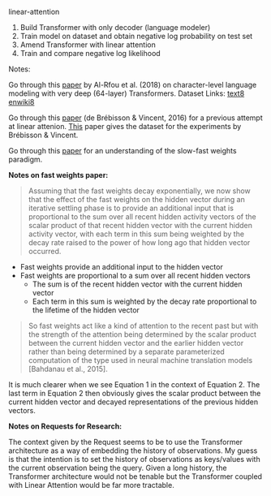 linear-attention

1. Build Transformer with only decoder (language modeler)
2. Train model on dataset and obtain negative log probability on test set
3. Amend Transformer with linear attention
4. Train and compare negative log likelihood

Notes:

Go through this [paper](https://arxiv.org/abs/1808.04444) by Al-Rfou et al. (2018) on character-level language modeling with very deep (64-layer) Transformers. Dataset Links: [text8](http://mattmahoney.net/dc/text8.zip) [enwiki8](http://mattmahoney.net/dc/enwik8.zip)

Go through this [paper](https://arxiv.org/abs/1609.05866) (de Brébisson & Vincent, 2016) for a previous attempt at linear attenion. [This](https://arxiv.org/abs/1506.03340) paper gives the dataset for the experiments by Brébisson & Vincent.

Go through this [paper](https://arxiv.org/abs/1610.06258) for an understanding of the slow-fast weights paradigm.

**Notes on fast weights paper:**

> Assuming that the fast weights decay exponentially, we now show that the effect of the fast weights on the hidden vector during an iterative settling phase is to provide an additional input that is proportional to the sum over all recent hidden activity vectors of the scalar product of that recent hidden vector with the current hidden activity vector, with each term in this sum being weighted by the decay rate raised to the power of how long ago that hidden vector occurred.

- Fast weights provide an additional input to the hidden vector
- Fast weights are proportional to a sum over all recent hidden vectors
	- The sum is of the recent hidden vector with the current hidden vector
	- Each term in this sum is weighted by the decay rate proportional to the lifetime of the hidden vector

> So fast weights act like a kind of attention to
the recent past but with the strength of the attention being determined by the scalar product between the current hidden vector and the earlier hidden vector rather than being determined by a separate parameterized computation of the type used in neural machine translation models [Bahdanau et al., 2015].

It is much clearer when we see Equation 1 in the context of Equation 2. The last term in Equation 2 then obviously gives the scalar product between the current hidden vector and decayed representations of the previous hidden vectors.

**Notes on Requests for Research:**

The context given by the Request seems to be to use the Transformer architecture as a way of embedding the history of observations. My guess is that the intention is to set the history of observations as keys/values with the current observation being the query. Given a long history, the Transformer architecture would not be tenable but the Transformer coupled with Linear Attention would be far more tractable.
